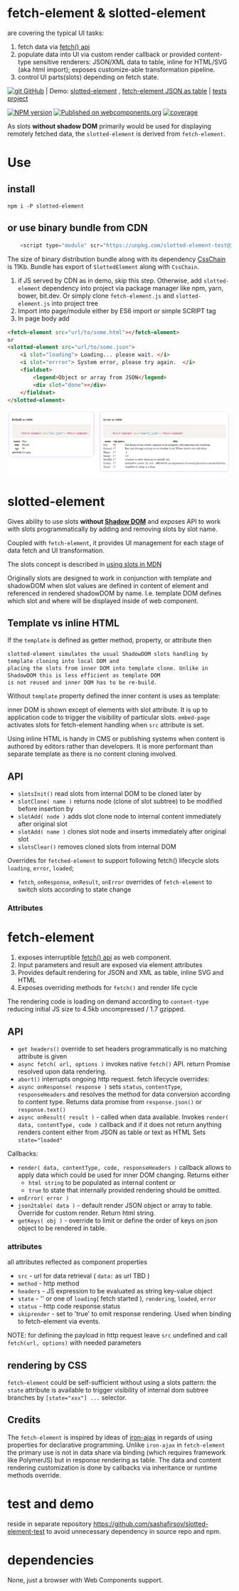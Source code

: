 # fetch-element & slotted-element

are covering the typical UI tasks:
1. fetch data via [fetch() api](https://developer.mozilla.org/en-US/docs/Web/API/Fetch_API)
2. populate data into UI via custom render callback or provided content-type sensitive renderers: JSON/XML data to table,
   inline for HTML/SVG (aka html import); exposes customize-able transformation pipeline.
3. control UI parts(slots) depending on fetch state.

[![git](https://cdnjs.cloudflare.com/ajax/libs/octicons/8.5.0/svg/mark-github.svg) GitHub](https://github.com/sashafirsov/slotted-element)
| Demo: [slotted-element](https://unpkg.com/slotted-element@1.1.1/demo/index.html)
, [fetch-element JSON as table](https://unpkg.com/slotted-element@1.1.1/demo/render-from-json.html)
| [tests project](https://github.com/sashafirsov/slotted-element-test)

[![NPM version][npm-image]][npm-url]
[![Published on webcomponents.org](https://img.shields.io/badge/webcomponents.org-published-blue.svg)](https://www.webcomponents.org/element/slotted-element)
[![coverage][coverage-image]][coverage-url]

As slots **without shadow DOM** primarily would be used for displaying remotely fetched data, 
the `slotted-element` is derived from `fetch-element`.

# Use
## install
    npm i -P slotted-element
## or use binary bundle from CDN
```js
    <script type="module" scr="https://unpkg.com/slotted-element-test@1.1/dist/bundle/slotted-element.js"></script>
```
The size of binary distribution bundle along with its dependency [CssChain](https://github.com/sashafirsov/css-chain) 
is 11Kb. Bundle has export of `SlottedElement` along with `CssChain`.

1. if JS served by CDN as in demo, skip this step. Otherwise, add `slotted-element` dependency into project via 
   package manager like npm, yarn, bower, bit.dev. 
   Or simply clone `fetch-element.js` and `slotted-element.js` into project tree
2. Import into page/module either by ES6 import or simple SCRIPT tag
3. In page body add  
```html 
<fetch-element src="url/to/some.html"></fetch-element>
or  
<slotted-element src="url/to/some.json">
    <i slot="loading"> Loading... please wait. </i>
    <i slot="errror"> System error, please try again.  </i>
    <fieldset>
        <legend>Object or array from JSON</legend>
        <div slot="done"></div>
    </fieldset>
</slotted-element>       
```
![screenshot][screenshot]

# slotted-element
Gives ability to use slots 
**without [Shadow DOM](https://developer.mozilla.org/en-US/docs/Web/Web_Components/Using_shadow_DOM)** 
and exposes API to work with slots programmatically by adding and removing slots by slot name.

Coupled with `fetch-element`, it provides UI management for each stage of data fetch and UI transformation.  

The slots concept is described in 
[using slots in MDN](https://developer.mozilla.org/en-US/docs/Web/Web_Components/Using_templates_and_slots#adding_flexibility_with_slots)

Originally slots are designed to work in conjunction with template and shadowDOM when slot values are defined in content of 
element and referenced in rendered shadowDOM by name. I.e. template DOM defines which slot and where will be displayed 
inside of web component.

## Template vs inline HTML
If the `template` is defined as getter method, property, or attribute then
    
    slotted-element simulates the usual ShadowDOM slots handling by template cloning into local DOM and 
    placing the slots from inner DOM into template clone. Unlike in ShadowDOM this is less efficient as template DOM 
    is not reused and inner DOM has to be re-build.

Without `template` property defined the inner content is uses as template: 
    
inner DOM is shown except of elements with slot attribute. It is up to application code to trigger the visibility 
of particular slots. `embed-page` activates slots for fetch-element handling when `src` attribute is set.

Using inline HTML is handy in CMS or publishing systems when content is authored by editors rather than developers. 
It is more performant than separate template as there is no content cloning involved.   

## API
* `slotsInit()` read slots from internal DOM to be cloned later by
* `slotClone( name )` returns node (clone of slot subtree) to be modified before insertion by
* `slotAdd( node )` adds slot clone node to internal content immediately after original slot
* `slotAdd( name )` clones slot node and inserts immediately after original slot
* `slotsClear()` removes cloned slots from internal DOM

Overrides for `fetched-element` to support following fetch() lifecycle slots `loading`, `error`, `loaded`;
* `fetch`, `onResponse`, `onResult`, `onError` overrides of `fetch-element` to switch slots according to state change

### Attributes

# fetch-element

1. exposes interruptible [fetch() api](https://developer.mozilla.org/en-US/docs/Web/API/Fetch_API) as web component. 
2. Input parameters and result are exposed via element attributes
3. Provides default rendering for JSON and XML as table, inline SVG and HTML
4. Exposes overriding methods for `fetch()` and render life cycle  

The rendering code is loading on demand according to `content-type` 
reducing initial JS size to 4.5kb uncompressed / 1.7 gzipped.

## API
* `get headers()` override to set headers programmatically is no matching attribute is given
* `async fetch( url, options )` invokes native `fetch()` API. return Promise resolved upon data rendering.
* `abort()` interrupts ongoing http request.
fetch lifecycle overrides:
* `async onResponse( response )` sets `status`, `contentType`, `responseHeaders` and resolves the method for data 
  conversion according to content type. 
  Returns data promise from `response.json()` or `response.text()`
* `async onResult( result )` - called when data available. 
  Invokes `render( data, contentType, code )` callback and if it does not return anything 
  renders content either from JSON as table or text as HTML
  Sets `state="loaded"`

Callbacks:
* `render( data, contentType, code, responseHeaders )` callback allows to apply data 
  which could be used for inner DOM changing.
  Returns either
    * `html string` to be populated as internal content or
    * `true` to state that internally provided rendering should be omitted.
* `onError( error )`
* `json2table( data )` - default render JSON object or array to table. Override for custom render. Return html string.
* `getKeys( obj )` - override to limit or define the order of keys on json object to be rendered in table.

    
### attributes
all attributes reflected as component properties
* `src` - url for data retrieval ( `data:` as url TBD )
* `method` - http method  
* `headers` - JS expression to be evaluated as string key-value object
* `state` - '' or one of `loading`( fetch started ), `rendering`, `loaded`, `error`
* `status` - http code response.status
* `skiprender` - set to 'true' to omit response rendering. Used when binding to fetch-element via events.

NOTE: for defining the payload in http request leave `src` undefined and call `fetch(url, options)` with needed parameters
 
## rendering by CSS
`fetch-element` could be self-sufficient without using a slots pattern: the `state` attribute is available to trigger 
visibility of internal dom subtree branches by `[state="xxx"] ...` selector. 

## Credits
The `fetch-element` is inspired by ideas of [iron-ajax](https://github.com/PolymerElements/iron-ajax) in regards of
using properties for declarative programming. Unlike `iron-ajax` in `fetch-element` the primary use is not in data share 
via binding (which requires framework like PolymerJS) but in response rendering as table. 
The data and content rendering customization is done by callbacks via inheritance or runtime methods override.

# test and demo
reside in separate repository https://github.com/sashafirsov/slotted-element-test to avoid unnecessary dependency in 
source repo and npm.

# dependencies
None, just a browser with Web Components support.

[npm-image]:      https://img.shields.io/npm/v/slotted-element.svg
[npm-url]:        https://npmjs.org/package/slotted-element
[screenshot]:   ./demo/Screenshot-fetch-element.png
[coverage-image]: https://unpkg.com/slotted-element-test@1.1.1/coverage/coverage.svg
[coverage-url]:   https://unpkg.com/slotted-element-test@1.1.1/coverage/lcov-report/index.html

